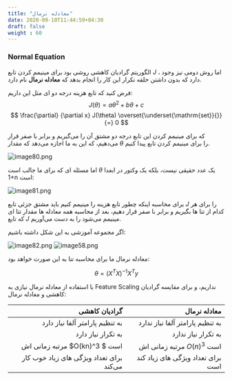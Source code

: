```yaml
---
title: "معادله نرمال"
date: 2020-09-10T11:44:59+04:30
draft: false
weight : 60
---
```


### Normal Equation

الگوریتم گرادیان کاهشی روشی بود برای مینیمم کردن
تابع $J$ ، اما روش دومی نیز وجود دارد که بدون داشتن
حلقه تکرار این کار را انجام بدهد که **معادله نرمال** نام
دارد.

فرض کنید که تابع هزینه درجه دو ای مثل این داریم:
$$ J(\theta) = a\theta^2 + b\theta + c $$
$$ \frac{\partial} {\partial x} J(\theta)  \overset{\underset{\mathrm{set}}{}}{=}  0 $$

که برای مینیمم کردن این تابع درجه دو مشتق آن را
می‌گیریم و برابر با صفر قرار می‌دهیم، که این به ما
اجازه می‌دهد که مقدار $\theta$ را برای مینیمم کردن تابع 
پیدا کنیم.

![image80.png](../images/image80.png?width=13pc)

اما مسئله ای که برای ما جالب است $\theta$ یک عدد حقیقی
نیست، بلکه یک وکتور در ابعدا 1+n  است:

![image81.png](../images/image81.png?width=33pc)

برای محاسبه اینکه چطور تابع هزینه را مینیمم کنیم باید
مشتق جزئی تابع $J$ را برای هر کدام از تتا ها بگیریم و برابر 
با صفر قرار دهیم، بعد از محاسبه همه معادله ها مقدار 
تتا ای که تابع $J$  مینیمم می‌شود را به دست می‌آوریم.


اگر مجموعه آموزشی به این شکل داشته باشیم:

![image82.png](../images/image82.png?width=33pc)
![image58.png](../images/image58.png?width=25pc)

معادله نرمال ما برای محاسبه تتا به این صورت خواهد
بود:

$$ \theta = (X^T X)^{-1} X^T y $$

با استفاده از معادله نرمال نیازی به Feature Scaling  نداریم، و برای مقایسه گرادیان کاهشی و معادله نرمال:


| گرادیان کاهشی | معادله نرمال |
| ------: | -----------: |
| به تنظیم پارامتر آلفا نیاز دارد | به تنظیم پارامتر آلفا نیاز ندارد |
| به تکرار نیاز دارد | به تکرار نیاز ندارد |
| مرتبه زمانی اش $O(kn)^3 $ است |   مرتبه زمانی اش $O(n)^3$ است  |
| برای تعداد ویژگی های زیاد  خوب کار می‌کند | برای تعداد ویژگی های زیاد کند است |